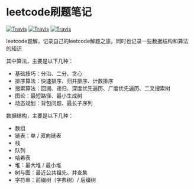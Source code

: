# leetcode刷题笔记

[![Travis](https://img.shields.io/badge/language-Java-blue.svg)](.)
[![Travis](https://img.shields.io/badge/language-Rust-red.svg)](.)
[![Travis](https://img.shields.io/badge/language-Kotlin-yellow.svg)](.)

leetcode题解，记录自己的leetcode解题之旅，同时也记录一些数据结构和算法的知识

其中算法，主要是以下几种：

- 基础技巧：分治、二分、贪心
- 排序算法：快速排序、归并排序、计数排序
- 搜索算法：回溯、递归、深度优先遍历、广度优先遍历、二叉搜索树
- 图论：最短路径、最小生成树
- 动态规划：背包问题、最长子序列

数据结构，主要是以下几种：

- 数组
- 链表：单 / 双向链表
- 栈
- 队列
- 哈希表
- 堆：最大堆 / 最小堆
- 树与图：最近公共祖先、并查集
- 字符串：前缀树（字典树）/ 后缀树

